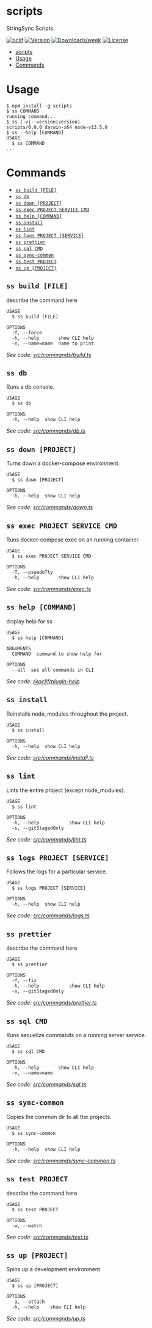 # scripts

StringSync Scripts.

[![oclif](https://img.shields.io/badge/cli-oclif-brightgreen.svg)](https://oclif.io)
[![Version](https://img.shields.io/npm/v/scripts.svg)](https://npmjs.org/package/scripts)
[![Downloads/week](https://img.shields.io/npm/dw/scripts.svg)](https://npmjs.org/package/scripts)
[![License](https://img.shields.io/npm/l/scripts.svg)](https://github.com/jaredjj3/string-sync/blob/master/package.json)

<!-- toc -->
* [scripts](#scripts)
* [Usage](#usage)
* [Commands](#commands)
<!-- tocstop -->

# Usage

<!-- usage -->
```sh-session
$ npm install -g scripts
$ ss COMMAND
running command...
$ ss (-v|--version|version)
scripts/0.0.0 darwin-x64 node-v13.5.0
$ ss --help [COMMAND]
USAGE
  $ ss COMMAND
...
```
<!-- usagestop -->

# Commands

<!-- commands -->
* [`ss build [FILE]`](#ss-build-file)
* [`ss db`](#ss-db)
* [`ss down [PROJECT]`](#ss-down-project)
* [`ss exec PROJECT SERVICE CMD`](#ss-exec-project-service-cmd)
* [`ss help [COMMAND]`](#ss-help-command)
* [`ss install`](#ss-install)
* [`ss lint`](#ss-lint)
* [`ss logs PROJECT [SERVICE]`](#ss-logs-project-service)
* [`ss prettier`](#ss-prettier)
* [`ss sql CMD`](#ss-sql-cmd)
* [`ss sync-common`](#ss-sync-common)
* [`ss test PROJECT`](#ss-test-project)
* [`ss up [PROJECT]`](#ss-up-project)

## `ss build [FILE]`

describe the command here

```
USAGE
  $ ss build [FILE]

OPTIONS
  -f, --force
  -h, --help       show CLI help
  -n, --name=name  name to print
```

_See code: [src/commands/build.ts](https://github.com/jaredjj3/string-sync/blob/v0.0.0/src/commands/build.ts)_

## `ss db`

Runs a db console.

```
USAGE
  $ ss db

OPTIONS
  -h, --help  show CLI help
```

_See code: [src/commands/db.ts](https://github.com/jaredjj3/string-sync/blob/v0.0.0/src/commands/db.ts)_

## `ss down [PROJECT]`

Turns down a docker-compose environment.

```
USAGE
  $ ss down [PROJECT]

OPTIONS
  -h, --help  show CLI help
```

_See code: [src/commands/down.ts](https://github.com/jaredjj3/string-sync/blob/v0.0.0/src/commands/down.ts)_

## `ss exec PROJECT SERVICE CMD`

Runs docker-compose exec on an running container.

```
USAGE
  $ ss exec PROJECT SERVICE CMD

OPTIONS
  -T, --psuedoTty
  -h, --help       show CLI help
```

_See code: [src/commands/exec.ts](https://github.com/jaredjj3/string-sync/blob/v0.0.0/src/commands/exec.ts)_

## `ss help [COMMAND]`

display help for ss

```
USAGE
  $ ss help [COMMAND]

ARGUMENTS
  COMMAND  command to show help for

OPTIONS
  --all  see all commands in CLI
```

_See code: [@oclif/plugin-help](https://github.com/oclif/plugin-help/blob/v2.2.1/src/commands/help.ts)_

## `ss install`

Reinstalls node_modules throughout the project.

```
USAGE
  $ ss install

OPTIONS
  -h, --help  show CLI help
```

_See code: [src/commands/install.ts](https://github.com/jaredjj3/string-sync/blob/v0.0.0/src/commands/install.ts)_

## `ss lint`

Lints the entire project (except node_modules).

```
USAGE
  $ ss lint

OPTIONS
  -h, --help           show CLI help
  -s, --gitStagedOnly
```

_See code: [src/commands/lint.ts](https://github.com/jaredjj3/string-sync/blob/v0.0.0/src/commands/lint.ts)_

## `ss logs PROJECT [SERVICE]`

Follows the logs for a particular service.

```
USAGE
  $ ss logs PROJECT [SERVICE]

OPTIONS
  -h, --help  show CLI help
```

_See code: [src/commands/logs.ts](https://github.com/jaredjj3/string-sync/blob/v0.0.0/src/commands/logs.ts)_

## `ss prettier`

describe the command here

```
USAGE
  $ ss prettier

OPTIONS
  -f, --fix
  -h, --help           show CLI help
  -s, --gitStagedOnly
```

_See code: [src/commands/prettier.ts](https://github.com/jaredjj3/string-sync/blob/v0.0.0/src/commands/prettier.ts)_

## `ss sql CMD`

Runs sequelize commands on a running server service.

```
USAGE
  $ ss sql CMD

OPTIONS
  -h, --help       show CLI help
  -n, --name=name
```

_See code: [src/commands/sql.ts](https://github.com/jaredjj3/string-sync/blob/v0.0.0/src/commands/sql.ts)_

## `ss sync-common`

Copies the common dir to all the projects.

```
USAGE
  $ ss sync-common

OPTIONS
  -h, --help  show CLI help
```

_See code: [src/commands/sync-common.ts](https://github.com/jaredjj3/string-sync/blob/v0.0.0/src/commands/sync-common.ts)_

## `ss test PROJECT`

describe the command here

```
USAGE
  $ ss test PROJECT

OPTIONS
  -w, --watch
```

_See code: [src/commands/test.ts](https://github.com/jaredjj3/string-sync/blob/v0.0.0/src/commands/test.ts)_

## `ss up [PROJECT]`

Spins up a development environment

```
USAGE
  $ ss up [PROJECT]

OPTIONS
  -a, --attach
  -h, --help    show CLI help
```

_See code: [src/commands/up.ts](https://github.com/jaredjj3/string-sync/blob/v0.0.0/src/commands/up.ts)_
<!-- commandsstop -->
